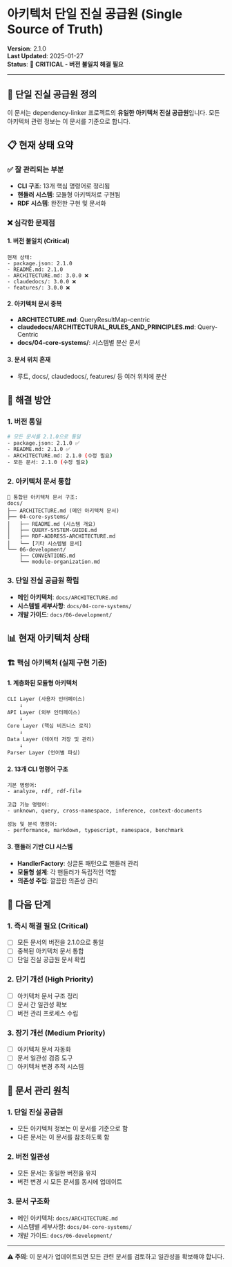 # 아키텍처 단일 진실 공급원 (Single Source of Truth)

**Version**: 2.1.0  
**Last Updated**: 2025-01-27  
**Status**: 🚨 **CRITICAL - 버전 불일치 해결 필요**

---

## 🎯 **단일 진실 공급원 정의**

이 문서는 dependency-linker 프로젝트의 **유일한 아키텍처 진실 공급원**입니다. 모든 아키텍처 관련 정보는 이 문서를 기준으로 합니다.

## 📋 **현재 상태 요약**

### ✅ **잘 관리되는 부분**
- **CLI 구조**: 13개 핵심 명령어로 정리됨
- **핸들러 시스템**: 모듈형 아키텍처로 구현됨
- **RDF 시스템**: 완전한 구현 및 문서화

### ❌ **심각한 문제점**

#### 1. **버전 불일치 (Critical)**
```
현재 상태:
- package.json: 2.1.0
- README.md: 2.1.0
- ARCHITECTURE.md: 3.0.0 ❌
- claudedocs/: 3.0.0 ❌
- features/: 3.0.0 ❌
```

#### 2. **아키텍처 문서 중복**
- **ARCHITECTURE.md**: QueryResultMap-centric
- **claudedocs/ARCHITECTURAL_RULES_AND_PRINCIPLES.md**: Query-Centric
- **docs/04-core-systems/**: 시스템별 분산 문서

#### 3. **문서 위치 혼재**
- 루트, docs/, claudedocs/, features/ 등 여러 위치에 분산

## 🎯 **해결 방안**

### 1. **버전 통일**
```bash
# 모든 문서를 2.1.0으로 통일
- package.json: 2.1.0 ✅
- README.md: 2.1.0 ✅  
- ARCHITECTURE.md: 2.1.0 (수정 필요)
- 모든 문서: 2.1.0 (수정 필요)
```

### 2. **아키텍처 문서 통합**
```
📁 통합된 아키텍처 문서 구조:
docs/
├── ARCHITECTURE.md (메인 아키텍처 문서)
├── 04-core-systems/
│   ├── README.md (시스템 개요)
│   ├── QUERY-SYSTEM-GUIDE.md
│   ├── RDF-ADDRESS-ARCHITECTURE.md
│   └── [기타 시스템별 문서]
└── 06-development/
    ├── CONVENTIONS.md
    └── module-organization.md
```

### 3. **단일 진실 공급원 확립**
- **메인 아키텍처**: `docs/ARCHITECTURE.md`
- **시스템별 세부사항**: `docs/04-core-systems/`
- **개발 가이드**: `docs/06-development/`

## 📊 **현재 아키텍처 상태**

### 🏗️ **핵심 아키텍처 (실제 구현 기준)**

#### 1. **계층화된 모듈형 아키텍처**
```
CLI Layer (사용자 인터페이스)
    ↓
API Layer (외부 인터페이스)  
    ↓
Core Layer (핵심 비즈니스 로직)
    ↓
Data Layer (데이터 저장 및 관리)
    ↓
Parser Layer (언어별 파싱)
```

#### 2. **13개 CLI 명령어 구조**
```
기본 명령어:
- analyze, rdf, rdf-file

고급 기능 명령어:  
- unknown, query, cross-namespace, inference, context-documents

성능 및 분석 명령어:
- performance, markdown, typescript, namespace, benchmark
```

#### 3. **핸들러 기반 CLI 시스템**
- **HandlerFactory**: 싱글톤 패턴으로 핸들러 관리
- **모듈형 설계**: 각 핸들러가 독립적인 역할
- **의존성 주입**: 깔끔한 의존성 관리

## 🎯 **다음 단계**

### 1. **즉시 해결 필요 (Critical)**
- [ ] 모든 문서의 버전을 2.1.0으로 통일
- [ ] 중복된 아키텍처 문서 통합
- [ ] 단일 진실 공급원 문서 확립

### 2. **단기 개선 (High Priority)**
- [ ] 아키텍처 문서 구조 정리
- [ ] 문서 간 일관성 확보
- [ ] 버전 관리 프로세스 수립

### 3. **장기 개선 (Medium Priority)**
- [ ] 아키텍처 문서 자동화
- [ ] 문서 일관성 검증 도구
- [ ] 아키텍처 변경 추적 시스템

## 📝 **문서 관리 원칙**

### 1. **단일 진실 공급원**
- 모든 아키텍처 정보는 이 문서를 기준으로 함
- 다른 문서는 이 문서를 참조하도록 함

### 2. **버전 일관성**
- 모든 문서는 동일한 버전을 유지
- 버전 변경 시 모든 문서를 동시에 업데이트

### 3. **문서 구조화**
- 메인 아키텍처: `docs/ARCHITECTURE.md`
- 시스템별 세부사항: `docs/04-core-systems/`
- 개발 가이드: `docs/06-development/`

---

**⚠️ 주의**: 이 문서가 업데이트되면 모든 관련 문서를 검토하고 일관성을 확보해야 합니다.
